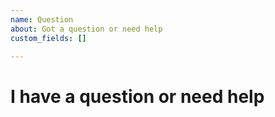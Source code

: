 ```yaml
---
name: Question
about: Got a question or need help
custom_fields: []

---
```


# I have a question or need help

